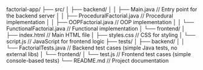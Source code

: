factorial-app/
├── src/
│   ├── backend/
│   │   ├── Main.java                // Entry point for the backend server
│   │   ├── ProceduralFactorial.java // Procedural implementation
│   │   ├── OOPFactorial.java        // OOP implementation
│   │   └── FunctionalFactorial.java // Functional implementation
│   └── frontend/
│       ├── index.html               // Main HTML file
│       ├── styles.css               // CSS for styling
│       └── script.js                // JavaScript for frontend logic
├── tests/
│   ├── backend/
│   │   └── FactorialTests.java      // Backend test cases (simple Java tests, no external libs)
│   └── frontend/
│       └── test.js                  // Frontend test cases (simple console-based tests)
└── README.md                        // Project documentation